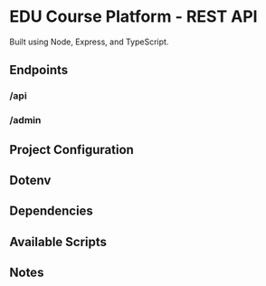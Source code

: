 # EDU Course Platform - REST API

Built using Node, Express, and TypeScript.

## Endpoints

### /api

### /admin

## Project Configuration

## Dotenv

## Dependencies

## Available Scripts

## Notes
